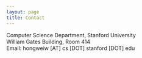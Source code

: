 ```yaml
---
layout: page
title: Contact
---
```


Computer Science Department, Stanford University  
William Gates Building, Room 414  
Email: hongweiw [AT] cs [DOT] stanford [DOT] edu